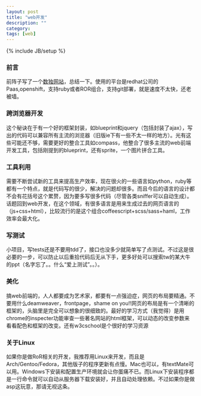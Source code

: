 ```yaml
---
layout: post
title: "web开发"
description: ""
category: 
tags: [web]
---
```

{% include JB/setup %}
### 前言 ###
前阵子写了一个[数独网站](http://sudo-alexbian.rhcloud.com)，总结一下。使用的平台是redhat公司的Paas,openshift，支持ruby或者ROR组合，支持git部署，就是速度不太快，还老被墙。
### 跨浏览器开发 ###
这个秘诀在于有一个好的框架封装，如blueprint和jquery（包括封装了ajax），写出的代码可以兼容所有主流的浏览器（旧版ie下有一些不太一样的地方）。光有这些可能还不够，需要更好的整合工具如compass，他整合了很多主流的web前端开发工具，包括刚提到的blueprint，还有sprite，一个图片拼合工具。
### 工具利用 ###
需要不断尝试新的工具来提高生产效率，现在很火的一些语言如python，ruby等都有一个特点，就是代码写的很少，解决的问题却很多。而且今后的语言的设计都不会有花括号这个累赘，因为要多写很多代码（尽管各类sniffer可以自动生成）。话题回到web开发，在这个领域，有很多语言是用来生成过去的网页语言的（js+css+html），比较流行的是这个组合coffeescript+scss/sass+haml，工作效率会最大化。
### 写测试 ###
小项目，写tests还是不要用tdd了，接口也没多少就简单写了点测试。不过这是很必要的一步，可以防止以后重拾代码后无从下手，更多好处可以搜索tw的某大牛的ppt（名字忘了。。什么“爱上测试”。。）。
### 美化 ###
搞web前端的，人人都要成为艺术家，都要有一点强迫症，网页的布局要精通。不要用什么deamweaver，frontpage，shame on you!!网页的布局是有一个清晰的框架的，头脑里是完全可以想象的很细致的。最好的学习方式（我觉得）是用chrome的inspecter功能审查一些著名网站的html框架，可以动态的改变参数来看看配色和框架的改变。还有w3cschool是个很好的学习资源
### 关于Linux ###
如果你是做RoR相关的开发，我推荐用Linux来开发，而且是Arch/Gentoo/Fedora，其他版子的程序更新有点慢。Mac也可以，有textMate可以用。Windows下安装和配置生产环境就会让你蛋痛不已。而Linux下安装程序都是一行命令就可以自动从服务器下载安装好，并且自动处理依赖。不过如果你是做asp这玩意，那请无视这条。

